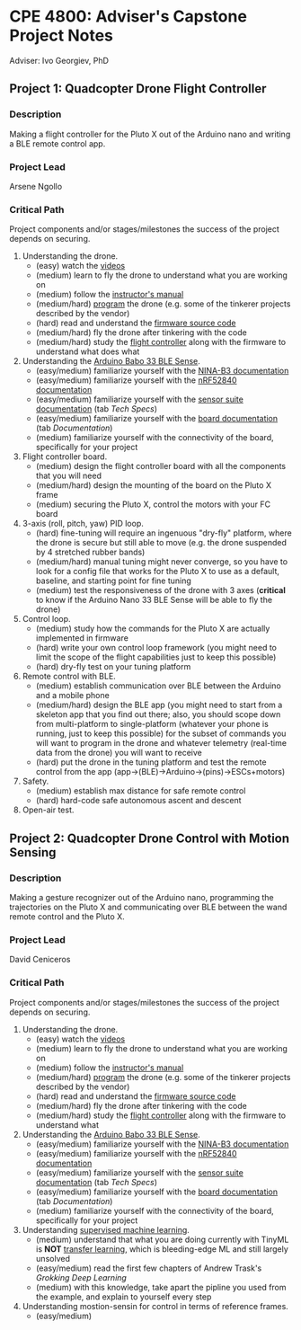 # CPE 4800: Adviser's Capstone Project Notes

Adviser: Ivo Georgiev, PhD

## Project 1: Quadcopter Drone Flight Controller

### Description

Making a flight controller for the Pluto X out of the Arduino nano and writing a BLE remote control app.

### Project Lead

Arsene Ngollo

### Critical Path

Project components and/or stages/milestones the success of the project depends on securing.

1. Understanding the drone.
   - (easy) watch the [videos](https://www.youtube.com/channel/UC4L7czrqbS7ebMf5dX5L1SQ)  
   - (medium) learn to fly the drone to understand what you are working on  
   - (medium) follow the [instructor's manual](https://www.dronaaviation.com/learn-instructors-manual/)  
   - (medium/hard) [program](https://create.dronaaviation.com/software) the drone (e.g. some of the tinkerer projects described by the vendor)  
   - (hard) read and understand the [firmware source code](https://github.com/DronaAviation/Magis)    
   - (medium/hard) fly the drone after tinkering with the code  
   - (medium/hard) study the [flight controller](https://create.dronaaviation.com/hardware/flight-controllers/primus-x) along with the firmware to understand what does what     
2. Understanding the [Arduino Babo 33 BLE Sense](https://www.arduino.cc/en/Guide/NANO33BLESense).
   - (easy/medium) familiarize yourself with the [NINA-B3 documentation](https://www.u-blox.com/sites/default/files/NINA-B3_DataSheet_%28UBX-17052099%29.pdf)  
   - (easy/medium) familiarize yourself with the [nRF52840 documentation](https://content.arduino.cc/assets/Nano_BLE_MCU-nRF52840_PS_v1.1.pdf)  
   - (easy/medium) familiarize yourself with the [sensor suite documentation](https://store.arduino.cc/usa/nano-33-ble-sense) (tab _Tech Specs_)  
   - (easy/medium) familiarize yourself with the [board documentation](https://store.arduino.cc/usa/nano-33-ble-sense) (tab _Documentation_)       
   - (medium) familiarize yourself with the connectivity of the board, specifically for your project  
3. Flight controller board.
   - (medium) design the flight controller board with all the components that you will need  
   - (medium/hard) design the mounting of the board on the Pluto X frame  
   - (medium) securing the Pluto X, control the motors with your FC board  
4. 3-axis (roll, pitch, yaw) PID loop.
   - (hard) fine-tuning will require an ingenuous "dry-fly" platform, where the drone is secure but still able to move (e.g. the drone suspended by 4 stretched rubber bands)  
   - (medium/hard) manual tuning might never converge, so you have to look for a config file that works for the Pluto X to use as a default, baseline, and starting point for fine tuning   
   - (medium) test the responsiveness of the drone with 3 axes (**critical** to know if the Arduino Nano 33 BLE Sense will be able to fly the drone)  
5. Control loop.
   - (medium) study how the commands for the Pluto X are actually implemented in firmware  
   - (hard) write your own control loop framework (you might need to limit the scope of the flight capabilities just to keep this possible)  
   - (hard) dry-fly test on your tuning platform  
6. Remote control with BLE.
   - (medium) establish communication over BLE between the Arduino and a mobile phone   
   - (medium/hard) design the BLE app (you might need to start from a skeleton app that you find out there; also, you should scope down from multi-platform to single-platform (whatever your phone is running, just to keep this possible) for the subset of commands you will want to program in the drone and whatever telemetry (real-time data from the drone) you will want to receive  
   - (hard) put the drone in the tuning platform and test the remote control from the app (app->(BLE)->Arduino->(pins)->ESCs+motors)  
7. Safety.
   - (medium) establish max distance for safe remote control  
   - (hard) hard-code safe autonomous ascent and descent   
8. Open-air test.  
   

## Project 2: Quadcopter Drone Control with Motion Sensing

### Description

Making a gesture recognizer out of the Arduino nano, programming the trajectories on the Pluto X and communicating over BLE between the wand remote control and the Pluto X.

### Project Lead

David Ceniceros

### Critical Path

Project components and/or stages/milestones the success of the project depends on securing.

1. Understanding the drone.
   - (easy) watch the [videos](https://www.youtube.com/channel/UC4L7czrqbS7ebMf5dX5L1SQ)  
   - (medium) learn to fly the drone to understand what you are working on  
   - (medium) follow the [instructor's manual](https://www.dronaaviation.com/learn-instructors-manual/)  
   - (medium/hard) [program](https://create.dronaaviation.com/software) the drone (e.g. some of the tinkerer projects described by the vendor)  
   - (hard) read and understand the [firmware source code](https://github.com/DronaAviation/Magis)    
   - (medium/hard) fly the drone after tinkering with the code  
   - (medium/hard) study the [flight controller](https://create.dronaaviation.com/hardware/flight-controllers/primus-x) along with the firmware to understand what 
2. Understanding the [Arduino Babo 33 BLE Sense](https://www.arduino.cc/en/Guide/NANO33BLESense).
   - (easy/medium) familiarize yourself with the [NINA-B3 documentation](https://www.u-blox.com/sites/default/files/NINA-B3_DataSheet_%28UBX-17052099%29.pdf)  
   - (easy/medium) familiarize yourself with the [nRF52840 documentation](https://content.arduino.cc/assets/Nano_BLE_MCU-nRF52840_PS_v1.1.pdf)  
   - (easy/medium) familiarize yourself with the [sensor suite documentation](https://store.arduino.cc/usa/nano-33-ble-sense) (tab _Tech Specs_)  
   - (easy/medium) familiarize yourself with the [board documentation](https://store.arduino.cc/usa/nano-33-ble-sense) (tab _Documentation_)       
   - (medium) familiarize yourself with the connectivity of the board, specifically for your project  
3. Understanding [supervised machine learning](https://en.wikipedia.org/wiki/Supervised_learning). 
   - (medium) understand that what you are doing currently with TinyML is **NOT** [transfer learning](https://machinelearningmastery.com/transfer-learning-for-deep-learning/), which is bleeding-edge ML and still largely unsolved  
   - (easy/medium) read the first few chapters of Andrew Trask's _Grokking Deep Learning_  
   - (medium) with this knowledge, take apart the pipline you used from the example, and explain to yourself every step   
4. Understanding mostion-sensin for control in terms of reference frames.
   - (easy/medium) 
